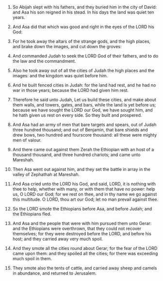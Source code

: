 1. So Abijah slept with his fathers, and they buried him in the city
of David: and Asa his son reigned in his stead. In his days the land
was quiet ten years.

2. And Asa did that which was good and right in the eyes of the LORD
his God:

3. For he took away the altars of the strange gods, and the
high places, and brake down the images, and cut down the groves:

4. And commanded Judah to seek the LORD God of their fathers, and to do
the law and the commandment.

5. Also he took away out of all the cities of Judah the high places
and the images: and the kingdom was quiet before him.

6. And he built fenced cities in Judah: for the land had rest, and
he had no war in those years; because the LORD had given him rest.

7. Therefore he said unto Judah, Let us build these cities, and make
about them walls, and towers, gates, and bars, while the land is yet
before us; because we have sought the LORD our God, we have sought
him, and he hath given us rest on every side. So they built and
prospered.

8. And Asa had an army of men that bare targets and spears, out of
Judah three hundred thousand; and out of Benjamin, that bare shields
and drew bows, two hundred and fourscore thousand: all these were
mighty men of valour.

9. And there came out against them Zerah the Ethiopian with an host
of a thousand thousand, and three hundred chariots; and came unto
Mareshah.

10. Then Asa went out against him, and they set the battle in array
in the valley of Zephathah at Mareshah.

11. And Asa cried unto the LORD his God, and said, LORD, it is
nothing with thee to help, whether with many, or with them that have
no power: help us, O LORD our God; for we rest on thee, and in thy
name we go against this multitude. O LORD, thou art our God; let no
man prevail against thee.

12. So the LORD smote the Ethiopians before Asa, and before Judah;
and the Ethiopians fled.

13. And Asa and the people that were with him pursued them unto
Gerar: and the Ethiopians were overthrown, that they could not recover
themselves; for they were destroyed before the LORD, and before his
host; and they carried away very much spoil.

14. And they smote all the cities round about Gerar; for the fear of
the LORD came upon them: and they spoiled all the cities; for there
was exceeding much spoil in them.

15. They smote also the tents of cattle, and carried away sheep and
camels in abundance, and returned to Jerusalem.
